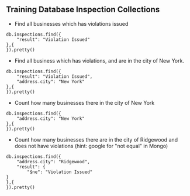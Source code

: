## Training Database Inspection Collections

* Find all businesses which has violations issued

```
db.inspections.find({
    "result": "Violation Issued"
},{
}).pretty()

```

* Find all business which has violations, and are in the city of New York.

```
db.inspections.find({
    "result": "Violation Issued",
    "address.city": "New York"
},{
}).pretty()

```
* Count how many businesses there in the city of New York

```
db.inspections.find({
    "address.city": "New York"
},{
}).pretty()

```
* Count how many businesses there are in the city of Ridgewood and does not have violations (hint: google for "not equal" in Mongo)

```
db.inspections.find({
    "address.city": "Ridgewood",
    "result": {
        "$ne": "Violation Issued"
}
},{
}).pretty()

```